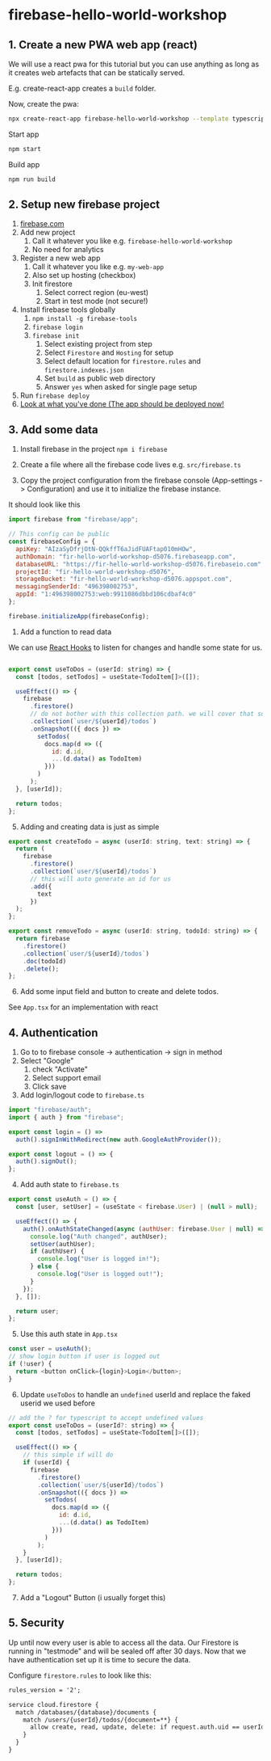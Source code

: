 # firebase-hello-world-workshop

## 1. Create a new PWA web app (react)

We will use a react pwa for this tutorial but you can use anything as long as it creates web artefacts that can be statically served.

E.g. create-react-app creates a `build` folder.

Now, create the pwa:

```bash
npx create-react-app firebase-hello-world-workshop --template typescript
```

Start app

```bash
npm start
```

Build app

```bash
npm run build
```

## 2. Setup new firebase project

1. [firebase.com](https://console.firebase.google.com/)
2. Add new project
   1. Call it whatever you like e.g. `firebase-hello-world-workshop`
   2. No need for analytics
3. Register a new web app
   1. Call it whatever you like e.g. `my-web-app`
   2. Also set up hosting (checkbox)
   3. Init firestore
      1. Select correct region (eu-west)
      2. Start in test mode (not secure!)
4. Install firebase tools globally
   1. `npm install -g firebase-tools`
   2. `firebase login`
   3. `firebase init`
      1. Select existing project from step
      2. Select `Firestore` and `Hosting` for setup
      3. Select default location for `firestore.rules` and `firestore.indexes.json`
      4. Set `build` as public web directory
      5. Answer `yes` when asked for single page setup
5. Run `firebase deploy`
6. [Look at what you've done (The app should be deployed now!](https://fir-hello-world-workshop-d5076.firebaseapp.com/)

## 3. Add some data

1. Install firebase in the project `npm i firebase`

2. Create a file where all the firebase code lives e.g. `src/firebase.ts`

3. Copy the project configuration from the firebase console (App-settings -> Configuration) and use it to initialize the firebase instance.

It should look like this

```javascript
import firebase from "firebase/app";

// This config can be public
const firebaseConfig = {
  apiKey: "AIzaSyDfrjOtN-QQkffT6aJidFUAFtap010mHOw",
  authDomain: "fir-hello-world-workshop-d5076.firebaseapp.com",
  databaseURL: "https://fir-hello-world-workshop-d5076.firebaseio.com",
  projectId: "fir-hello-world-workshop-d5076",
  storageBucket: "fir-hello-world-workshop-d5076.appspot.com",
  messagingSenderId: "496398002753",
  appId: "1:496398002753:web:9911086dbbd106cdbaf4c0"
};

firebase.initializeApp(firebaseConfig);
```

1. Add a function to read data

We can use [React Hooks](https://reactjs.org/docs/hooks-intro.html) to listen for changes and handle some state for us.

```javascript

export const useToDos = (userId: string) => {
  const [todos, setTodos] = useState<TodoItem[]>([]);

  useEffect(() => {
    firebase
      .firestore()
      // do not bother with this collection path. we will cover that soon!
      .collection(`user/${userId}/todos`)
      .onSnapshot(({ docs }) =>
        setTodos(
          docs.map(d => ({
            id: d.id,
            ...(d.data() as TodoItem)
          }))
        )
      );
  }, [userId]);

  return todos;
};
```

5. Adding and creating data is just as simple

```javascript
export const createTodo = async (userId: string, text: string) => {
  return (
    firebase
      .firestore()
      .collection(`user/${userId}/todos`)
      // this will auto generate an id for us
      .add({
        text
      })
  );
};

export const removeTodo = async (userId: string, todoId: string) => {
  return firebase
    .firestore()
    .collection(`user/${userId}/todos`)
    .doc(todoId)
    .delete();
};
```

6. Add some input field and button to create and delete todos.

See `App.tsx` for an implementation with react

## 4. Authentication

1.  Go to to firebase console -> authentication -> sign in method
2.  Select "Google"
    1. check "Activate"
    2. Select support email
    3. Click save
3.  Add login/logout code to `firebase.ts`

```javascript
import "firebase/auth";
import { auth } from "firebase";

export const login = () =>
  auth().signInWithRedirect(new auth.GoogleAuthProvider());

export const logout = () => {
  auth().signOut();
};
```

4. Add auth state to `firebase.ts`

```javascript
export const useAuth = () => {
  const [user, setUser] = (useState < firebase.User) | (null > null);

  useEffect(() => {
    auth().onAuthStateChanged(async (authUser: firebase.User | null) => {
      console.log("Auth changed", authUser);
      setUser(authUser);
      if (authUser) {
        console.log("User is logged in!");
      } else {
        console.log("User is logged out!");
      }
    });
  }, []);

  return user;
};
```

5. Use this auth state in `App.tsx`

```javascript
const user = useAuth();
// show login button if user is logged out
if (!user) {
  return <button onClick={login}>Login</button>;
}
```

6. Update `useToDos` to handle an `undefined` userId and replace the faked userid we used before

```javascript
// add the ? for typescript to accept undefined values
export const useToDos = (userId?: string) => {
  const [todos, setTodos] = useState<TodoItem[]>([]);

  useEffect(() => {
    // this simple if will do
    if (userId) {
      firebase
        .firestore()
        .collection(`user/${userId}/todos`)
        .onSnapshot(({ docs }) =>
          setTodos(
            docs.map(d => ({
              id: d.id,
              ...(d.data() as TodoItem)
            }))
          )
        );
    }
  }, [userId]);

  return todos;
};
```

7. Add a "Logout" Button (i usually forget this)



## 5. Security

Up until now every user is able to access all the data. Our Firestore is running in "testmode" and will be sealed off after 30 days. Now that we have authentication set up it is time to secure the data.

Configure `firestore.rules` to look like this:

```default
rules_version = '2';

service cloud.firestore {
  match /databases/{database}/documents {
    match /users/{userId}/todos/{document=**} {
      allow create, read, update, delete: if request.auth.uid == userId;
    }
  }
}
```